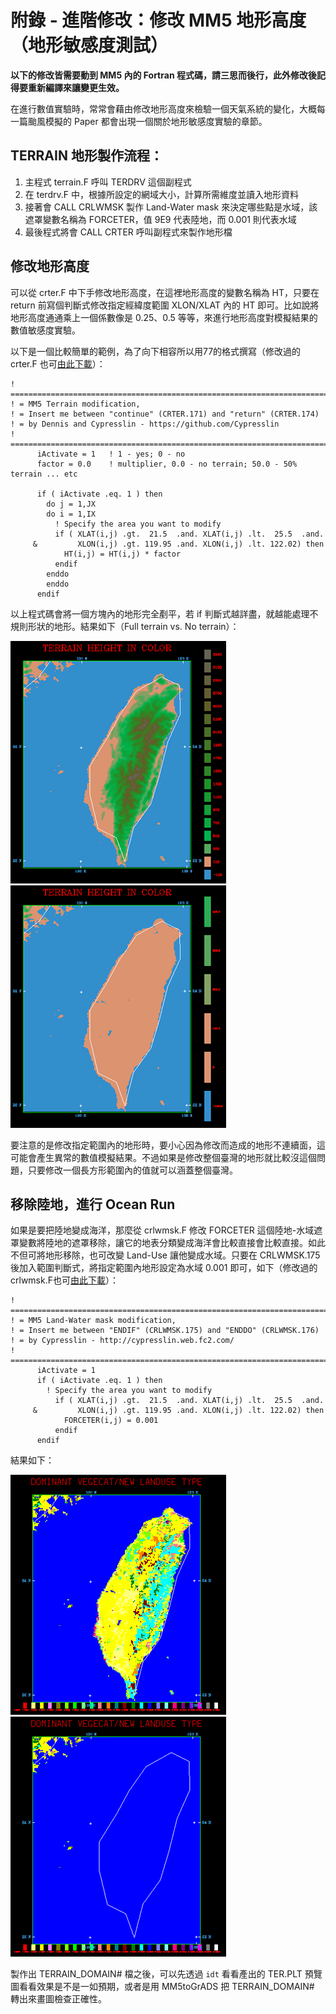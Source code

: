 # 附錄 - 進階修改：修改 MM5 地形高度（地形敏感度測試）

**以下的修改皆需要動到 MM5 內的 Fortran 程式碼，請三思而後行，此外修改後記得要重新編譯來讓變更生效。**

在進行數值實驗時，常常會藉由修改地形高度來檢驗一個天氣系統的變化，大概每一篇颱風模擬的 Paper 都會出現一個關於地形敏感度實驗的章節。

## TERRAIN 地形製作流程：
1. 主程式 terrain.F 呼叫 TERDRV 這個副程式
2. 在 terdrv.F 中，根據所設定的網域大小，計算所需維度並讀入地形資料
3. 接著會 CALL CRLWMSK 製作 Land-Water mask 來決定哪些點是水域，該遮罩變數名稱為 FORCETER，值 9E9 代表陸地，而 0.001 則代表水域
4. 最後程式將會 CALL CRTER 呼叫副程式來製作地形檔

## 修改地形高度
可以從 crter.F 中下手修改地形高度，在這裡地形高度的變數名稱為 HT，只要在 return 前寫個判斷式修改指定經緯度範圍 XLON/XLAT 內的 HT 即可。比如說將地形高度通通乘上一個係數像是 0.25、0.5 等等，來進行地形高度對模擬結果的數值敏感度實驗。

以下是一個比較簡單的範例，為了向下相容所以用77的格式撰寫（修改過的 crter.F 也可[由此下載](files/crter.F)）：

```
! ===========================================================================
! = MM5 Terrain modification,
! = Insert me between "continue" (CRTER.171) and "return" (CRTER.174)
! = by Dennis and Cypresslin - https://github.com/Cypresslin
! ===========================================================================
      iActivate = 1   ! 1 - yes; 0 - no
      factor = 0.0    ! multiplier, 0.0 - no terrain; 50.0 - 50% terrain ... etc

      if ( iActivate .eq. 1 ) then
        do j = 1,JX
        do i = 1,IX
          ! Specify the area you want to modify
          if ( XLAT(i,j) .gt.  21.5  .and. XLAT(i,j) .lt.  25.5  .and.
     &         XLON(i,j) .gt. 119.95 .and. XLON(i,j) .lt. 122.02) then
            HT(i,j) = HT(i,j) * factor
          endif
        enddo
        enddo
      endif
```
以上程式碼會將一個方塊內的地形完全剷平，若 if 判斷式越詳盡，就越能處理不規則形狀的地形。結果如下（Full terrain vs. No terrain）：

![原始地形圖](images/TerrainFULL.png) ![剷平後的地形圖](images/TerrainNO.png)

要注意的是修改指定範圍內的地形時，要小心因為修改而造成的地形不連續面，這可能會產生異常的數值模擬結果。不過如果是修改整個臺灣的地形就比較沒這個問題，只要修改一個長方形範圍內的值就可以涵蓋整個臺灣。

## 移除陸地，進行 Ocean Run
如果是要把陸地變成海洋，那麼從 crlwmsk.F 修改 FORCETER 這個陸地-水域遮罩變數將陸地的遮罩移除，讓它的地表分類變成海洋會比較直接會比較直接。如此不但可將地形移除，也可改變 Land-Use 讓他變成水域。只要在 CRLWMSK.175 後加入範圍判斷式，將指定範圍內地形設定為水域 0.001 即可，如下（修改過的crlwmsk.F也可[由此下載](files/crlwmsk.F)）：

```
! ===========================================================================
! = MM5 Land-Water mask modification,
! = Insert me between "ENDIF" (CRLWMSK.175) and "ENDDO" (CRLWMSK.176)
! = by Cypresslin - http://cypresslin.web.fc2.com/
! ===========================================================================
      iActivate = 1
      if ( iActivate .eq. 1 ) then
        ! Specify the area you want to modify
          if ( XLAT(i,j) .gt.  21.5  .and. XLAT(i,j) .lt.  25.5  .and.
     &         XLON(i,j) .gt. 119.95 .and. XLON(i,j) .lt. 122.02) then
            FORCETER(i,j) = 0.001
          endif
      endif
```
結果如下：

![修改前的地表分類](images/LandUseNormal.png) ![修改後的地表分類](images/LandUseOcean.png)

製作出 TERRAIN_DOMAIN# 檔之後，可以先透過 `idt` 看看產出的 TER.PLT 預覽圖看看效果是不是一如預期，或者是用 MM5toGrADS 把 TERRAIN_DOMAIN# 轉出來畫圖檢查正確性。

